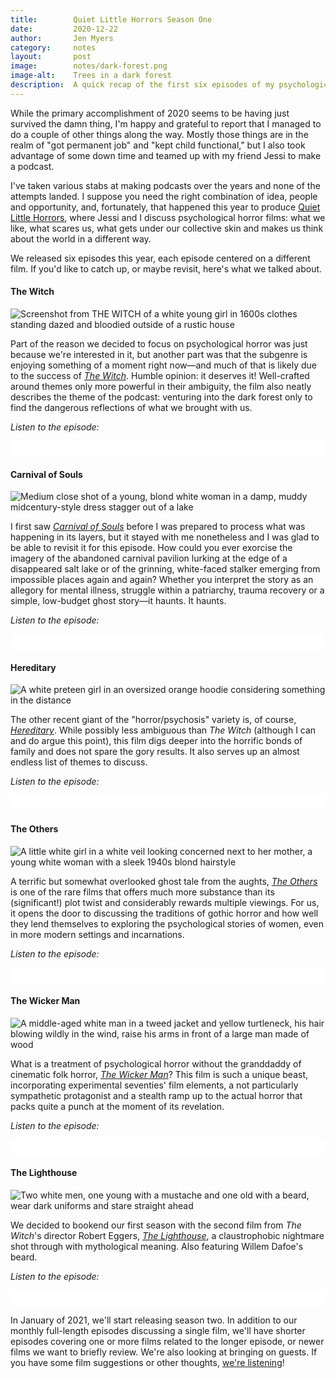 ```yaml
---
title:        Quiet Little Horrors Season One
date:         2020-12-22
author:       Jen Myers
category:     notes
layout:       post
image:        notes/dark-forest.png
image-alt:    Trees in a dark forest
description:  A quick recap of the first six episodes of my psychological horror film podcast.
---
```


While the primary accomplishment of 2020 seems to be having just survived the damn thing, I'm happy and grateful to report that I managed to do a couple of other things along the way. Mostly those things are in the realm of "got permanent job" and "kept child functional," but I also took advantage of some down time and teamed up with my friend Jessi to make a podcast.

I've taken various stabs at making podcasts over the years and none of the attempts landed. I suppose you need the right combination of idea, people and opportunity, and, fortunately, that happened this year to produce <a href="https://quietlittlehorrors.com">Quiet Little Horrors</a>, where Jessi and I discuss psychological horror films: what we like, what scares us, what gets under our collective skin and makes us think about the world in a different way.

We released six episodes this year, each episode centered on a different film. If you'd like to catch up, or maybe revisit, here's what we talked about.

<h4>The Witch</h4>

<div><img alt="Screenshot from THE WITCH of a white young girl in 1600s clothes standing dazed and bloodied outside of a rustic house" src="{{ site.baseurl }}/images/notes/the-witch.jpg" /></div>

Part of the reason we decided to focus on psychological horror was just because we're interested in it, but another part was that the subgenre is enjoying something of a moment right now—and much of that is likely due to the success of <a href="https://letterboxd.com/film/the-witch-2015/"><em>The Witch</em></a>. Humble opinion: it deserves it! Well-crafted around themes only more powerful in their ambiguity, the film also neatly describes the theme of the podcast: venturing into the dark forest only to find the dangerous reflections of what we brought with us.

<em>Listen to the episode:</em>

<p><iframe style="border: none" src="//html5-player.libsyn.com/embed/episode/id/15000569/height/25/theme/standard-mini/thumbnail/yes/direction/backward/" height="25" width="100%" scrolling="no"  allowfullscreen webkitallowfullscreen mozallowfullscreen oallowfullscreen msallowfullscreen></iframe></p>

<h4>Carnival of Souls</h4>

<div><img alt="Medium close shot of a young, blond white woman in a damp, muddy midcentury-style dress stagger out of a lake" src="{{ site.baseurl }}/images/notes/carnival-of-souls.jpg" /></div>

I first saw <a href="https://letterboxd.com/film/carnival-of-souls/"><em>Carnival of Souls</em></a> before I was prepared to process what was happening in its layers, but it stayed with me nonetheless and I was glad to be able to revisit it for this episode. How could you ever exorcise the imagery of the abandoned carnival pavilion lurking at the edge of a disappeared salt lake or of the grinning, white-faced stalker emerging from impossible places again and again? Whether you interpret the story as an allegory for mental illness, struggle within a patriarchy, trauma recovery or a simple, low-budget ghost story—it haunts. It haunts.

<em>Listen to the episode:</em>

<p><iframe style="border: none" src="//html5-player.libsyn.com/embed/episode/id/15263462/height/25/theme/standard-mini/thumbnail/yes/direction/backward/" height="25" width="100%" scrolling="no"  allowfullscreen webkitallowfullscreen mozallowfullscreen oallowfullscreen msallowfullscreen></iframe></p>

<h4>Hereditary</h4>

<div><img alt="A white preteen girl in an oversized orange hoodie considering something in the distance" src="{{ site.baseurl }}/images/notes/hereditary.jpg" /></div>

The other recent giant of the "horror/psychosis" variety is, of course, <a href="https://letterboxd.com/film/hereditary/"><em>Hereditary</em></a>. While possibly less ambiguous than <em>The Witch</em> (although I can and do argue this point), this film digs deeper into the horrific bonds of family and does not spare the gory results. It also serves up an almost endless list of themes to discuss.

<em>Listen to the episode:</em>

<p><iframe style="border: none" src="//html5-player.libsyn.com/embed/episode/id/15804023/height/25/theme/standard-mini/thumbnail/yes/direction/backward/" height="25" width="100%" scrolling="no"  allowfullscreen webkitallowfullscreen mozallowfullscreen oallowfullscreen msallowfullscreen></iframe></p>

<h4>The Others</h4>

<div><img alt="A little white girl in a white veil looking concerned next to her mother, a young white woman with a sleek 1940s blond hairstyle" src="{{ site.baseurl }}/images/notes/the-others.jpg" /></div>

A terrific but somewhat overlooked ghost tale from the aughts, <a href="https://letterboxd.com/film/the-others/"><em>The Others</em></a> is one of the rare films that offers much more substance than its (significant!) plot twist and considerably rewards multiple viewings. For us, it opens the door to discussing the traditions of gothic horror and how well they lend themselves to exploring the psychological stories of women, even in more modern settings and incarnations.

<em>Listen to the episode:</em>

<p><iframe style="border: none" src="//html5-player.libsyn.com/embed/episode/id/16168703/height/25/theme/standard-mini/thumbnail/yes/direction/backward/" height="25" width="100%" scrolling="no"  allowfullscreen webkitallowfullscreen mozallowfullscreen oallowfullscreen msallowfullscreen></iframe></p>

<h4>The Wicker Man</h4>

<div><img alt="A middle-aged white man in a tweed jacket and yellow turtleneck, his hair blowing wildly in the wind, raise his arms in front of a large man made of wood" src="{{ site.baseurl }}/images/notes/the-wicker-man.jpg" /></div>

What is a treatment of psychological horror without the granddaddy of cinematic folk horror, <a href="https://letterboxd.com/film/the-wicker-man/"><em>The Wicker Man</em></a>? This film is such a unique beast, incorporating experimental seventies' film elements, a not particularly sympathetic protagonist and a stealth ramp up to the actual horror that packs quite a punch at the moment of its revelation.

<em>Listen to the episode:</em>

<p><iframe style="border: none" src="//html5-player.libsyn.com/embed/episode/id/16600241/height/25/theme/standard-mini/thumbnail/yes/direction/backward/" height="25" width="100%" scrolling="no"  allowfullscreen webkitallowfullscreen mozallowfullscreen oallowfullscreen msallowfullscreen></iframe></p>

<h4>The Lighthouse</h4>

<div><img alt="Two white men, one young with a mustache and one old with a beard, wear dark uniforms and stare straight ahead" src="{{ site.baseurl }}/images/notes/the-lighthouse.jpg" /></div>

We decided to bookend our first season with the second film from <em>The Witch</em>'s director Robert Eggers, <a href="https://letterboxd.com/film/the-lighthouse-2019/"><em>The Lighthouse</em></a>, a claustrophobic nightmare shot through with mythological meaning. Also featuring Willem Dafoe's beard.

<em>Listen to the episode:</em>

<p><iframe style="border: none" src="//html5-player.libsyn.com/embed/episode/id/16984400/height/25/theme/standard-mini/thumbnail/yes/direction/backward/" height="25" width="100%" scrolling="no"  allowfullscreen webkitallowfullscreen mozallowfullscreen oallowfullscreen msallowfullscreen></iframe></p>

In January of 2021, we'll start releasing season two. In addition to our monthly full-length episodes discussing a single film, we'll have shorter episodes covering one or more films related to the longer episode, or newer films we want to briefly review. We're also looking at bringing on guests. If you have some film suggestions or other thoughts, <a href="mailto:hello@quietlittlehorrors.com">we're listening</a>!
